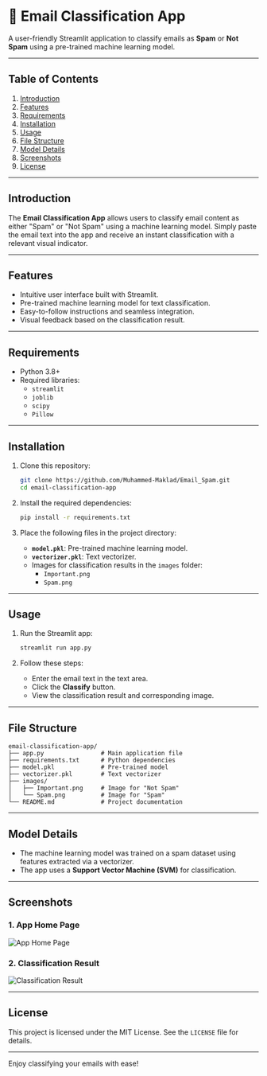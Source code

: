 # 📧 Email Classification App

A user-friendly Streamlit application to classify emails as **Spam** or **Not Spam** using a pre-trained machine learning model.

---

## Table of Contents

1. [Introduction](#introduction)
2. [Features](#features)
3. [Requirements](#requirements)
4. [Installation](#installation)
5. [Usage](#usage)
6. [File Structure](#file-structure)
7. [Model Details](#model-details)
8. [Screenshots](#screenshots)
9. [License](#license)

---

## Introduction

The **Email Classification App** allows users to classify email content as either "Spam" or "Not Spam" using a machine learning model. Simply paste the email text into the app and receive an instant classification with a relevant visual indicator.

---

## Features

- Intuitive user interface built with Streamlit.
- Pre-trained machine learning model for text classification.
- Easy-to-follow instructions and seamless integration.
- Visual feedback based on the classification result.

---

## Requirements

- Python 3.8+
- Required libraries:
  - `streamlit`
  - `joblib`
  - `scipy`
  - `Pillow`

---

## Installation

1. Clone this repository:
   ```bash
   git clone https://github.com/Muhammed-Maklad/Email_Spam.git
   cd email-classification-app
   ```

2. Install the required dependencies:
   ```bash
   pip install -r requirements.txt
   ```

3. Place the following files in the project directory:
   - **`model.pkl`**: Pre-trained machine learning model.
   - **`vectorizer.pkl`**: Text vectorizer.
   - Images for classification results in the `images` folder:
     - `Important.png`
     - `Spam.png`

---

## Usage

1. Run the Streamlit app:
   ```bash
   streamlit run app.py
   ```

2. Follow these steps:
   - Enter the email text in the text area.
   - Click the **Classify** button.
   - View the classification result and corresponding image.

---

## File Structure

```
email-classification-app/
├── app.py                # Main application file
├── requirements.txt      # Python dependencies
├── model.pkl             # Pre-trained model
├── vectorizer.pkl        # Text vectorizer
├── images/
│   ├── Important.png     # Image for "Not Spam"
│   └── Spam.png          # Image for "Spam"
└── README.md             # Project documentation
```

---

## Model Details

- The machine learning model was trained on a spam dataset using features extracted via a vectorizer.
- The app uses a **Support Vector Machine (SVM)** for classification.

---

## Screenshots

### 1. App Home Page
![App Home Page](images/home.png)

### 2. Classification Result
![Classification Result](images/result.png)

---

## License

This project is licensed under the MIT License. See the `LICENSE` file for details.

---

Enjoy classifying your emails with ease!
